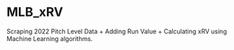 # MLB_xRV
Scraping 2022 Pitch Level Data + Adding Run Value + Calculating xRV using Machine Learning algorithms.
